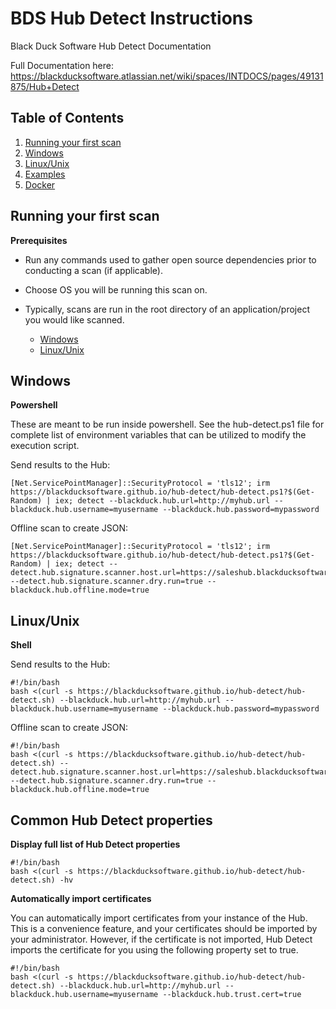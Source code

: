 # BDS Hub Detect Instructions

Black Duck Software Hub Detect Documentation

Full Documentation here: https://blackducksoftware.atlassian.net/wiki/spaces/INTDOCS/pages/49131875/Hub+Detect

## Table of Contents

1. [Running your first scan](#firstscan)
2. [Windows](#windows)
3. [Linux/Unix](#linux)
4. [Examples](#examples)
5. [Docker](#docker)



## Running your first scan

<a name="firstscan"></a>

**Prerequisites**

* Run any commands used to gather open source dependencies prior to conducting a scan (if applicable).
* Choose OS you will be running this scan on.
* Typically, scans are run in the root directory of an application/project you would like scanned.

    * [Windows](#windows)
    * [Linux/Unix](#linux)




## Windows

<a name="windows"></a>

**Powershell**

These are meant to be run inside powershell. See the hub-detect.ps1 file for complete list of environment variables that can be utilized to modify the execution script.

Send results to the Hub:

```
[Net.ServicePointManager]::SecurityProtocol = 'tls12'; irm https://blackducksoftware.github.io/hub-detect/hub-detect.ps1?$(Get-Random) | iex; detect --blackduck.hub.url=http://myhub.url --blackduck.hub.username=myusername --blackduck.hub.password=mypassword
```


Offline scan to create JSON:

```
[Net.ServicePointManager]::SecurityProtocol = 'tls12'; irm https://blackducksoftware.github.io/hub-detect/hub-detect.ps1?$(Get-Random) | iex; detect --detect.hub.signature.scanner.host.url=https://saleshub.blackducksoftware.com --detect.hub.signature.scanner.dry.run=true --blackduck.hub.offline.mode=true
```

## Linux/Unix

<a name="linux"></a>

**Shell**

Send results to the Hub:

```
#!/bin/bash
bash <(curl -s https://blackducksoftware.github.io/hub-detect/hub-detect.sh) --blackduck.hub.url=http://myhub.url --blackduck.hub.username=myusername --blackduck.hub.password=mypassword
```

Offline scan to create JSON:

```
#!/bin/bash
bash <(curl -s https://blackducksoftware.github.io/hub-detect/hub-detect.sh) --detect.hub.signature.scanner.host.url=https://saleshub.blackducksoftware.com --detect.hub.signature.scanner.dry.run=true --blackduck.hub.offline.mode=true
```

## Common Hub Detect properties

<a name="examples"></a>

**Display full list of Hub Detect properties**

```
#!/bin/bash
bash <(curl -s https://blackducksoftware.github.io/hub-detect/hub-detect.sh) -hv
```

**Automatically import certificates**

You can automatically import certificates from your instance of the Hub. This is a convenience feature, and your certificates should be imported by your administrator. However, if the certificate is not imported, Hub Detect imports the certificate for you using the following property set to true.

```
#!/bin/bash
bash <(curl -s https://blackducksoftware.github.io/hub-detect/hub-detect.sh) --blackduck.hub.url=http://myhub.url --blackduck.hub.username=myusername --blackduck.hub.trust.cert=true
```